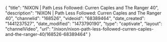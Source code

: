 {
    "title": "NIXON | Path Less Followed: Curren Caples and The Ranger 40",
    "description": "NIXON | Path Less Followed: Curren Caples and The Ranger 40",
    "channelid": "168526",
    "videoid": "68389464",
    "date_created": "1441237527",
    "date_modified": "1473790190",
    "type": "captivate",
    "layout": "channelVideo",
    "url": "\/nixon\/nixon-path-less-followed-curren-caples-and-the-ranger-40\/168526-68389464"
}
